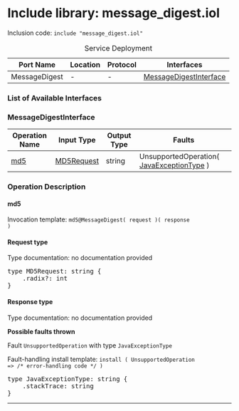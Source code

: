 # Include library: message_digest.iol

Inclusion code: <code>include "message_digest.iol"</code>

<table>
  <caption>Service Deployment</caption>
  <thead>
    <tr>
      <th>Port Name</th>
      <th>Location</th>
      <th>Protocol</th>
      <th>Interfaces</th>
    </tr>
  </thead>
  <tbody>
    <tr>
      <td>MessageDigest</td>
      <td>-</td>
      <td>-</td>
      <td><a href="#MessageDigestInterface">MessageDigestInterface</a></td>
    </tr>
  </tbody>
</table>

<h3>List of Available Interfaces</h3>

<h3 id="MessageDigestInterface">MessageDigestInterface</h3>

<table>
  <thead>
    <tr>
      <th>Operation Name</th>
      <th>Input Type</th>
      <th>Output Type</th>
      <th>Faults</th>
    </tr>
  </thead>
  <tbody>
    <tr>
      <td><a href="#md5">md5</a></td>
      <td><a href="#MD5Request">MD5Request</a></td>
      <td>string</td>
      <td>
        UnsupportedOperation( <a href="#JavaExceptionType">JavaExceptionType</a> )
      </td>
    </tr>
  </tbody>
</table>

### Operation Description



#### md5


Invocation template: <code>md5@MessageDigest( request )( response )</code>

<h4 id="MD5Request">Request type</h4>

Type documentation: no documentation provided 
<pre>type MD5Request: string {
	.radix?: int
}</pre>


<h4>Response type</h4>
Type documentation: no documentation provided 



**Possible faults thrown**


Fault <code>UnsupportedOperation</code> with type <code>JavaExceptionType</code>

Fault-handling install template: <code>install ( UnsupportedOperation => /* error-handling code */ )</code>
<pre>type JavaExceptionType: string {
	.stackTrace: string
}</pre>

<hr>





